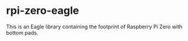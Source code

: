 # rpi-zero-eagle



This is an Eagle library containing the footprint of Raspberry Pi Zero with bottom pads.
